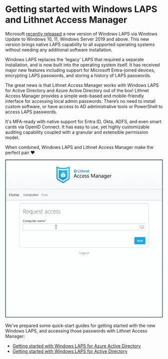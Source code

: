 # Getting started with Windows LAPS and Lithnet Access Manager

Microsoft [recently released](https://techcommunity.microsoft.com/t5/windows-it-pro-blog/by-popular-demand-windows-laps-available-now/ba-p/3788747) a new version of Windows LAPS via Windows Update to Windows 10, 11, Windows Server 2019 and above. This new version brings native LAPS capability to all supported operating systems without needing any additional software installation. 

Windows LAPS replaces the 'legacy' LAPS that required a separate installation, and is now built into the operating system itself. It has received major new features including support for Microsoft Entra-joined devices, encrypting LAPS passwords, and storing a history of LAPS passwords.

The great news is that Lithnet Access Manager works with Windows LAPS for Active Directory and Azure Active Directory out of the box! Lithnet Access Manager provides a simple web-based and mobile-friendly interface for accessing local admin passwords. There’s no need to install custom software, or have access to AD administrative tools or PowerShell to access LAPS passwords.

It's MFA-ready with native support for Entra ID, Okta, ADFS, and even smart cards via OpenID Connect. It has easy to use, yet highly customizable auditing capability coupled with a granular and extensible permission model.

When combined, Windows LAPS and Lithnet Access Manager make the perfect pair ❤

<img src ="../../images/web-request-laps.gif" />

We've prepared some quick-start guides for getting started with the new Windows LAPS, and accessing those passwords with Lithnet Access Manager:

* [Getting started with Windows LAPS for Azure Active Directory](getting-started-with-windows-laps-for-azuread.md)
* [Getting started with Windows LAPS for Active Directory](getting-started-with-windows-laps-for-ad.md)
